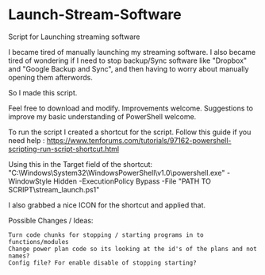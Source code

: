 # Launch-Stream-Software
Script for Launching streaming software

I became tired of manually launching my streaming software.
I also became tired of wondering if I need to stop backup/Sync software like "Dropbox" and "Google Backup and Sync", and then having to worry about manually opening them afterwords.

So I made this script.

Feel free to download and modify. 
Improvements welcome. 
Suggestions to improve my basic understanding of PowerShell welcome.

To run the script I created a shortcut for the script.
Follow this guide if you need help : https://www.tenforums.com/tutorials/97162-powershell-scripting-run-script-shortcut.html

Using this in the Target field of the shortcut:
"C:\Windows\System32\WindowsPowerShell\v1.0\powershell.exe" -WindowStyle Hidden -ExecutionPolicy Bypass -File "PATH TO SCRIPT\stream_launch.ps1"

I also grabbed a nice ICON for the shortcut and applied that.

Possible Changes / Ideas:

    Turn code chunks for stopping / starting programs in to functions/modules
    Change power plan code so its looking at the id's of the plans and not names?
    Config file? For enable disable of stopping starting?
